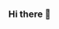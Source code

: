 ### Hi there 👋

<!--
**praylinsimarmata/praylinsimarmata** is a ✨ _special_ ✨ repository because its `README.md` (this file) appears on your GitHub profile.

Hello, I'm Praylin. I am a student and a tech enthusiast.
If you want to keep in touch with me, please follow this account.
